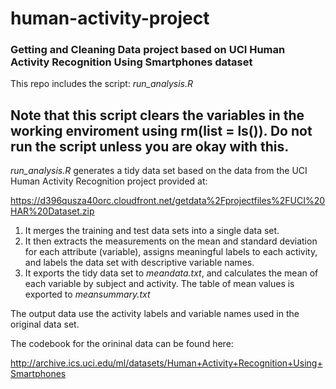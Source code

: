 # human-activity-project
### Getting and Cleaning Data project based on UCI Human Activity Recognition Using Smartphones dataset


This repo includes the script:  *run_analysis.R*

## Note that this script clears the variables in the working enviroment using rm(list = ls()).  Do not run the script unless you are okay with this.


*run_analysis.R* generates a tidy data set based on the data from the UCI Human Activity Recognition project provided at:

https://d396qusza40orc.cloudfront.net/getdata%2Fprojectfiles%2FUCI%20HAR%20Dataset.zip

1. It merges the training and test data sets into a single data set.
2. It then extracts the measurements on the mean and standard deviation for each attribute (variable), assigns meaningful labels to each activity,
and labels the data set with descriptive variable names.
3. It exports the tidy data set to *meandata.txt*, and calculates the
mean of each variable by subject and activity.  The table of mean values is exported to *meansummary.txt*

The output data use the activity labels and variable names used in the original data set.

The codebook for the orininal data can be found here:

http://archive.ics.uci.edu/ml/datasets/Human+Activity+Recognition+Using+Smartphones
